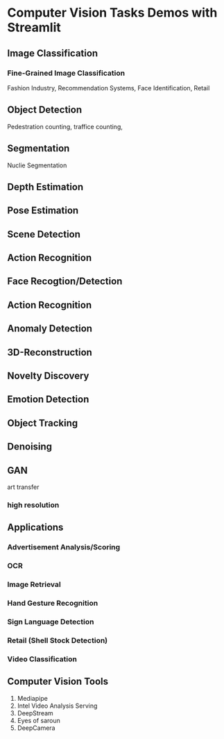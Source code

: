 # Computer Vision Tasks Demos with Streamlit

## Image Classification

### Fine-Grained Image Classification

Fashion Industry, Recommendation Systems, Face Identification, Retail

## Object Detection

Pedestration counting, traffice counting, 

## Segmentation

Nuclie Segmentation

## Depth Estimation

## Pose Estimation

## Scene Detection

## Action Recognition

## Face Recogtion/Detection

## Action Recognition

## Anomaly Detection

## 3D-Reconstruction 

## Novelty Discovery

## Emotion Detection

## Object Tracking

## Denoising

## GAN

art transfer

### high resolution 

## Applications

### Advertisement Analysis/Scoring

### OCR

### Image Retrieval

### Hand Gesture Recognition

### Sign Language Detection

### Retail (Shell Stock Detection)

### Video Classification


## Computer Vision Tools

1. Mediapipe
2. Intel Video Analysis Serving 
3. DeepStream
4. Eyes of saroun
5. DeepCamera

